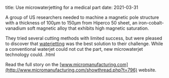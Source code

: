title: Use microwaterjetting for a medical part 
date: 2021-03-31

<!--break-->
A group of US researchers needed to machine a magnetic pole structure with a thickness of 100μm to 150μm from Hiperco 50 sheet, an iron-cobalt-vanadium soft magnetic alloy that exhibits high magnetic saturation.   
  
They tried several cutting methods with limited success, but were pleased to discover that [waterjetting](/contents/Water-jet-WJ-and-sinking-electrical-discharge-machining-.html) was the best solution to their challenge. While a conventional waterjet could not cut the part, new microwaterjet technology could.   .html
  
Read the full story on the [www.micromanufacturing.com](http://www.micromanufacturing.com/showthread.php?t=796) website.
